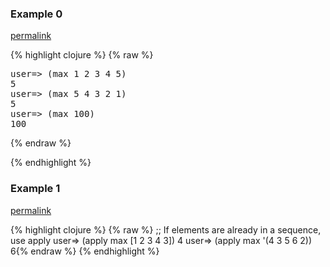 ### Example 0
[permalink](#example-0)

{% highlight clojure %}
{% raw %}
<pre>user=&gt; (max 1 2 3 4 5)  
5
user=&gt; (max 5 4 3 2 1)
5
user=&gt; (max 100)
100
</pre>{% endraw %}
{% endhighlight %}


### Example 1
[permalink](#example-1)

{% highlight clojure %}
{% raw %}
;; If elements are already in a sequence, use apply
user=> (apply max [1 2 3 4 3])
4
user=> (apply max '(4 3 5 6 2))
6{% endraw %}
{% endhighlight %}



